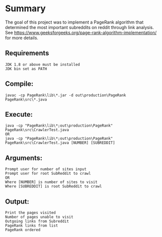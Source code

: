 # Summary
The goal of this project was to implement a PageRank algorithm that determined the most important subreddits
on reddit through link analysis. See https://www.geeksforgeeks.org/page-rank-algorithm-implementation/ for 
more details.
    
## Requirements
    JDK 1.8 or above must be installed
    JDK bin set as PATH
    
## Compile:
    javac -cp PageRank\lib\*.jar -d out\production\PageRank PageRank\src\*.java
    
## Execute:
    java -cp "PageRank\lib\*;out\production\PageRank" PageRank\src\CrawlerTest.java
    OR 
    java -cp "PageRank\lib\*;out\production\PageRank" PageRank\src\CrawlerTest.java [NUMBER] [SUBREDDIT]
    
## Arguments:
    Prompt user for number of sites input
    Prompt user for root SubReddit to crawl
    OR
    Where [NUMBER] is number of sites to visit
    Where [SUBREDDIT] is root SubReddit to crawl 
    
## Output:
    Print the pages visited
    Number of pages unable to visit
    Outgoing links from Subreddit
    PageRank links from list
    PageRank ordered
